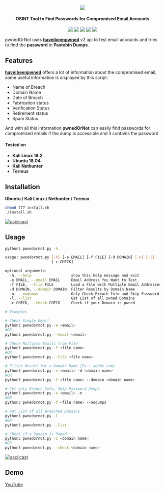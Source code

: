 <p align="center"><img src="https://i.imgur.com/xgaojFM.png"></p>
<h4 align="center">
OSINT Tool to Find Passwords for Compromised Email Accounts
</h4>
<p align="center">
<img src="https://img.shields.io/badge/HaveIBeenPwned-v2-blue.svg?style=plastic">
<img src="https://img.shields.io/badge/Python-3-brightgreen.svg?style=plastic">
<img src="https://img.shields.io/badge/Python-2-brightgreen.svg?style=plastic">
<img src="https://img.shields.io/badge/Termux-✔-red.svg?style=plastic">
<img src="https://img.shields.io/badge/NetHunter-✔-red.svg?style=plastic">
</p>

pwnedOrNot uses [**haveibeenpwned**](https://haveibeenpwned.com/API/v2) v2 api to test email accounts and tries to find the **password** in **Pastebin Dumps**.

## Features
[**haveibeenpwned**](https://haveibeenpwned.com/API/v2) offers a lot of information about the compromised email, some useful information is displayed by this script:
* Name of Breach
* Domain Name
* Date of Breach
* Fabrication status
* Verification Status
* Retirement status
* Spam Status

And with all this information **pwnedOrNot** can easily find passwords for compromised emails if the dump is accessible and it contains the password

#### Tested on
* **Kali Linux 18.2**
* **Ubuntu 18.04**
* **Kali Nethunter**
* **Termux**

## Installation
**Ubuntu / Kali Linux / Nethunter / Termux**

```bash
chmod 777 install.sh
./install.sh
```

[![asciicast](https://asciinema.org/a/200221.png)](https://asciinema.org/a/200221)

## Usage
```bash
python3 pwnedornot.py -h

usage: pwnedornot.py [-h] [-e EMAIL] [-f FILE] [-d DOMAIN] [-n] [-l]
                     [-c CHECK]

optional arguments:
  -h, --help                  show this help message and exit
  -e EMAIL, --email EMAIL     Email Address You Want to Test
  -f FILE, --file FILE        Load a File with Multiple Email Addresses
  -d DOMAIN, --domain DOMAIN  Filter Results by Domain Name
  -n, --nodumps               Only Check Breach Info and Skip Password Dumps
  -l, --list                  Get List of all pwned Domains
  -c CHECK, --check CHECK     Check if your Domain is pwned

# Examples

# Check Single Email
python3 pwnedornot.py -e <email>
#OR
python3 pwnedornot.py --email <email>

# Check Multiple Emails from File
python3 pwnedornot.py -f <file name>
#OR
python3 pwnedornot.py --file <file name>

# Filter Result for a Domain Name [Ex : adobe.com]
python3 pwnedornot.py -e <email> -d <domain name>
#OR
python3 pwnedornot.py -f <file name> --domain <domain name>

# Get only Breach Info, Skip Password Dumps
python3 pwnedornot.py -e <email> -n
#OR
python3 pwnedornot.py -f <file name> --nodumps

# Get List of all Breached Domains
python3 pwnedornot.py -l
#OR
python3 pwnedornot.py --list

# Check if a Domain is Pwned
python3 pwnedornot.py -c <domain name>
#OR
python3 pwnedornot.py --check <domain name>
```

[![asciicast](https://asciinema.org/a/200225.png)](https://asciinema.org/a/200225)

## Demo
[YouTube](https://www.youtube.com/watch?v=R_Y_QzVmERA)
